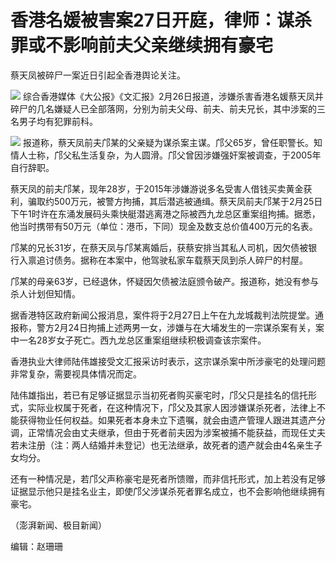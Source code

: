 # 香港名媛被害案27日开庭，律师：谋杀罪或不影响前夫父亲继续拥有豪宅

蔡天凤被碎尸一案近日引起全香港舆论关注。

![](https://inews.gtimg.com/news_bt/OUlCcBageI77qdVqbBjKQoOlWNB_JRbgHmfIHhungjmPEAA/1000)
综合香港媒体《大公报》《文汇报》2月26日报道，涉嫌杀害香港名媛蔡天凤并碎尸的几名嫌疑人已全部落网，分别为前夫父母、前夫、前夫兄长，其中涉案的三名男子均有犯罪前科。

![](https://inews.gtimg.com/news_bt/O7M3FyA_Jk7bn12xfmfRDfhS5Jfrtsgaren30GfAswWlIAA/1000)
报道称，蔡天凤前夫邝某的父亲疑为谋杀案主谋。邝父65岁，曾任职警长。知情人士称，邝父私生活复杂，为人圆滑。邝父曾因涉嫌强奸案被调查，于2005年自行辞职。

蔡天凤的前夫邝某，现年28岁，于2015年涉嫌游说多名受害人借钱买卖黄金获利，骗取约500万元，被警方拘捕，其后潜逃被通缉。蔡天凤前夫邝某于2月25日下午1时许在东涌发展码头乘快艇潜逃离港之际被西九龙总区重案组拘捕。据悉，他当时携带有50万元（单位：港币，下同）现金及数支总价值400万元的名表。

邝某的兄长31岁，在蔡天凤与邝某离婚后，获蔡安排当其私人司机，因欠债被银行入禀追讨债务。据称在本案中，他驾驶私家车载蔡天凤到杀人碎尸的村屋。

邝某的母亲63岁，已经退休，怀疑因欠债被法庭颁令破产。报道称，她没有参与杀人计划但知情。

据香港特区政府新闻公报消息，案件将于2月27日上午在九龙城裁判法院提堂。通报称，警方2月24日拘捕上述两男一女，涉嫌与在大埔发生的一宗谋杀案有关，案中一名28岁女子死亡。西九龙总区重案组继续积极调查该宗案件。

香港执业大律师陆伟雄接受文汇报采访时表示，这宗谋杀案中所涉豪宅的处理问题非常复杂，需要视具体情况而定。

陆伟雄指出，若已有足够证据显示当初死者购买豪宅时，邝父只是挂名的信托形式，实际业权属于死者，在这种情况下，邝父及其家人因涉嫌谋杀死者，法律上不能获得物业任何权益。如果死者本身未立下遗嘱，就会由遗产管理人跟进其遗产分调，正常情况会由丈夫继承，但由于死者前夫因为涉案被捕不能获益，而现任丈夫若未注册（注：两人结婚并未登记）也无法继承，故死者的遗产就会由4名亲生子女均分。

还有一种情况是，若邝父声称豪宅是死者所馈赠，而非信托形式，加上若没有足够证据显示他只是挂名业主，即使邝父涉谋杀死者罪名成立，也不会影响他继续拥有豪宅。

（澎湃新闻、极目新闻）

编辑：赵珊珊

